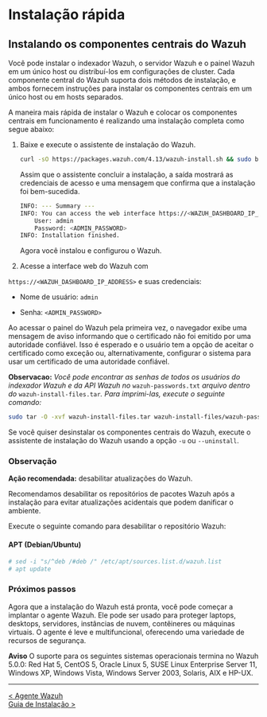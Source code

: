 # Instalação rápida

## Instalando os componentes centrais do Wazuh

Você pode instalar o indexador Wazuh, o servidor Wazuh e o painel Wazuh em um único host ou distribuí-los em configurações de cluster. Cada componente central do Wazuh suporta dois métodos de instalação, e ambos fornecem instruções para instalar os componentes centrais em um único host ou em hosts separados.

A maneira mais rápida de instalar o Wazuh e colocar os componentes centrais em funcionamento é realizando uma instalação completa como segue abaixo:  

1. Baixe e execute o assistente de instalação do Wazuh.

    ```bash
    curl -sO https://packages.wazuh.com/4.13/wazuh-install.sh && sudo bash ./wazuh-install.sh -a
    ```

    Assim que o assistente concluir a instalação, a saída mostrará as credenciais de acesso e uma mensagem que confirma que a instalação foi bem-sucedida.

    ```bash
    INFO: --- Summary ---
    INFO: You can access the web interface https://<WAZUH_DASHBOARD_IP_ADDRESS>
        User: admin
        Password: <ADMIN_PASSWORD>
    INFO: Installation finished.
    ```

    Agora você instalou e configurou o Wazuh.  

2. Acesse a interface web do Wazuh com

`https://<WAZUH_DASHBOARD_IP_ADDRESS>` e suas credenciais:

* Nome de usuário: `admin`  

* Senha: `<ADMIN_PASSWORD>`  

Ao acessar o painel do Wazuh pela primeira vez, o navegador exibe uma mensagem de aviso informando que o certificado não foi emitido por uma autoridade confiável. Isso é esperado e o usuário tem a opção de aceitar o certificado como exceção ou, alternativamente, configurar o sistema para usar um certificado de uma autoridade confiável.

**Observacao:** *Você pode encontrar as senhas de todos os usuários do indexador Wazuh e da API Wazuh no* `wazuh-passwords.txt` *arquivo dentro do* `wazuh-install-files.tar`*. Para imprimi-las, execute o seguinte comando:*

```bash
sudo tar -O -xvf wazuh-install-files.tar wazuh-install-files/wazuh-passwords.txt
```

Se você quiser desinstalar os componentes centrais do Wazuh, execute o assistente de instalação do Wazuh usando a opção `-u` ou `--uninstall`.

### Observação

**Ação recomendada:** desabilitar atualizações do Wazuh.

Recomendamos desabilitar os repositórios de pacotes Wazuh após a instalação para evitar atualizações acidentais que podem danificar o ambiente.

Execute o seguinte comando para desabilitar o repositório Wazuh:

#### APT (Debian/Ubuntu)

```bash
# sed -i "s/^deb /#deb /" /etc/apt/sources.list.d/wazuh.list
# apt update
```

### Próximos passos

Agora que a instalação do Wazuh está pronta, você pode começar a implantar o agente Wazuh. Ele pode ser usado para proteger laptops, desktops, servidores, instâncias de nuvem, contêineres ou máquinas virtuais. O agente é leve e multifuncional, oferecendo uma variedade de recursos de segurança.

**Aviso**
O suporte para os seguintes sistemas operacionais termina no Wazuh 5.0.0: Red Hat 5, CentOS 5, Oracle Linux 5, SUSE Linux Enterprise Server 11, Windows XP, Windows Vista, Windows Server 2003, Solaris, AIX e HP-UX.
___
[< Agente Wazuh](Wazuh_Agent.md "Wazuh Agent")  
[Guia de Instalação >](Installation_guide.md "Requisitos Indexador")  
